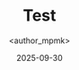 ---
title: Test
date: 2025-09-30
categories: [4-Radio, 5Rad-Cheatsheet]
tags: [Radio]
author: <author_mpmk>
---
